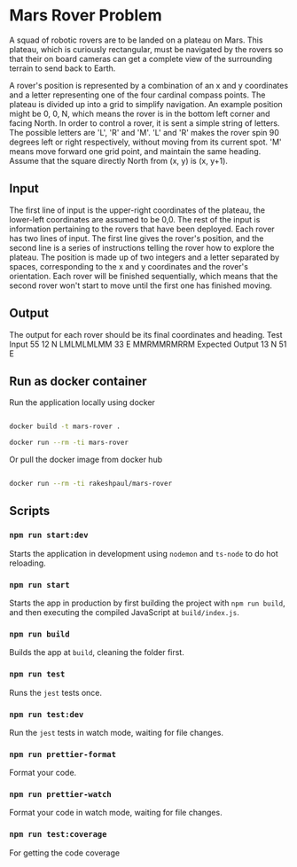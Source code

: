 # Mars Rover Problem

A squad of robotic rovers are to be landed on a plateau on Mars.
This plateau, which is curiously rectangular, must be navigated by the rovers so that their on board cameras can get a complete view of the surrounding terrain to send back to Earth.

A rover's position is represented by a combination of an x and y coordinates and a letter representing one of the four cardinal compass points. The plateau is divided up into a grid to simplify navigation. An example position might be 0, 0, N, which means the rover is in the bottom left corner and facing North.
In order to control a rover, it is sent a simple string of letters. The possible letters are 'L', 'R' and 'M'. 'L' and 'R' makes the rover spin 90 degrees left or right respectively, without moving from its current spot.
'M' means move forward one grid point, and maintain the same heading. Assume that the square directly North from (x, y) is (x, y+1).

## Input

The first line of input is the upper-right coordinates of the plateau, the lower-left coordinates are assumed to be 0,0.
The rest of the input is information pertaining to the rovers that have been deployed. Each rover has two lines of input. The first line gives the rover's position, and the second line is a series of instructions telling the rover how to explore the plateau. The position is made up of two integers and a letter separated by spaces, corresponding to the x and y coordinates and the rover's orientation.
Each rover will be finished sequentially, which means that the second rover won't start to move until the first one has finished moving.

## Output

The output for each rover should be its final coordinates and heading.
Test Input
55
12 N LMLMLMLMM 33 E MMRMMRMRRM
Expected Output
13 N 51 E

>

## Run as docker container

Run the application locally using docker

```sh

docker build -t mars-rover .

docker run --rm -ti mars-rover
```

Or pull the docker image from docker hub

```sh

docker run --rm -ti rakeshpaul/mars-rover

```

## Scripts

### `npm run start:dev`

Starts the application in development using `nodemon` and `ts-node` to do hot reloading.

### `npm run start`

Starts the app in production by first building the project with `npm run build`, and then executing the compiled JavaScript at `build/index.js`.

### `npm run build`

Builds the app at `build`, cleaning the folder first.

### `npm run test`

Runs the `jest` tests once.

### `npm run test:dev`

Run the `jest` tests in watch mode, waiting for file changes.

### `npm run prettier-format`

Format your code.

### `npm run prettier-watch`

Format your code in watch mode, waiting for file changes.

### `npm run test:coverage`

For getting the code coverage

